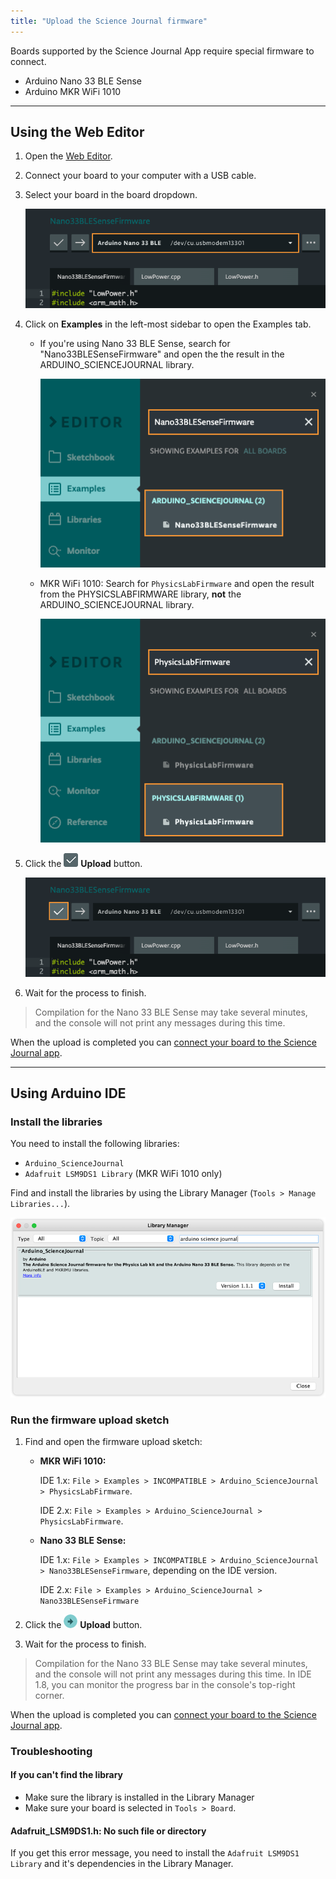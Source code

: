 ```yaml
---
title: "Upload the Science Journal firmware"
---
```


Boards supported by the Science Journal App require special firmware to connect.

- Arduino Nano 33 BLE Sense
- Arduino MKR WiFi 1010

---

## Using the Web Editor

1. Open the [Web Editor](https://create.arduino.cc/editor).

2. Connect your board to your computer with a USB cable.

3. Select your board in the board dropdown.

   ![The board dropdown in the Web Editor.](img/web-editor-sj-firmware-board.png)

4. Click on **Examples** in the left-most sidebar to open the Examples tab.

   - If you're using Nano 33 BLE Sense, search for "Nano33BLESenseFirmware" and open the  the result in the ARDUINO_SCIENCEJOURNAL library.

     ![Opening the Nano33BLESenseFirmware example from the Arduino_ScienceJournal library.](img/web-editor-sj-firmware-sj-open.png)

   - MKR WiFi 1010: Search for `PhysicsLabFirmware` and open the result from the PHYSICSLABFIRMWARE library, **not** the ARDUINO_SCIENCEJOURNAL library.

      ![Opening the PhysicsLabFirmware example from the PhyisicsLabFirmware library.](img/web-editor-sj-firmware-physlab-open.png)

5. Click the ![Web Editor upload button.](img/symbol_upload-web.png) **Upload** button.

   ![Uploading the sketch in the Web Editor.](img/web-editor-sj-firmware-upload.png)

6. Wait for the process to finish.

> Compilation for the Nano 33 BLE Sense may take several minutes, and the console will not print any messages during this time.

When the upload is completed you can [connect your board to the Science Journal app](https://support.arduino.cc/hc/en-us/articles/4407749620370).

---

## Using Arduino IDE

### Install the libraries

You need to install the following libraries:

- `Arduino_ScienceJournal`
- `Adafruit LSM9DS1 Library` (MKR WiFi 1010 only)

Find and install the libraries by using the Library Manager (`Tools > Manage Libraries...`).

![Library manager showing a search query for Arduino Science Journal](img/Science_journal_library.png)

### Run the firmware upload sketch

1. Find and open the firmware upload sketch:

   - **MKR WiFi 1010:**

     IDE 1.x: `File > Examples > INCOMPATIBLE > Arduino_ScienceJournal > PhysicsLabFirmware`.

     IDE 2.x: `File > Examples > Arduino_ScienceJournal > PhysicsLabFirmware`.

   - **Nano 33 BLE Sense:**

     IDE 1.x: `File > Examples > INCOMPATIBLE > Arduino_ScienceJournal > Nano33BLESenseFirmware`, depending on the IDE version.

     IDE 2.x: `File > Examples > Arduino_ScienceJournal > Nano33BLESenseFirmware`

2. Click the ![Upload button](img/symbol_upload.png) **Upload** button.

3. Wait for the process to finish.

> Compilation for the Nano 33 BLE Sense may take several minutes, and the console will not print any messages during this time. In IDE 1.8, you can monitor the progress bar in the console's top-right corner.

When the upload is completed you can [connect your board to the Science Journal app](https://support.arduino.cc/hc/en-us/articles/4407749620370).

### Troubleshooting

#### If you can't find the library

- Make sure the library is installed in the Library Manager
- Make sure your board is selected in `Tools > Board`.

#### Adafruit_LSM9DS1.h: No such file or directory

If you get this error message, you need to install the `Adafruit LSM9DS1 Library` and it's dependencies in the Library Manager.
